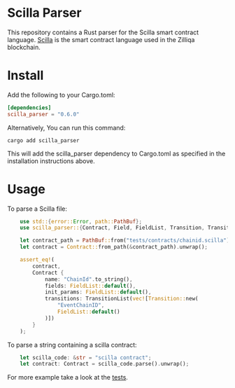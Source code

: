 # Scilla Parser
This repository contains a Rust parser for the Scilla smart contract language. [Scilla](https://scilla-lang.org/) is the smart contract language used in the Zilliqa blockchain.

# Install
Add the following to your Cargo.toml:
```toml
[dependencies]
scilla_parser = "0.6.0"
```

Alternatively, You can run this command:
```shell
cargo add scilla_parser
```
This will add the scilla_parser dependency to Cargo.toml as specified in the installation instructions above.

# Usage
To parse a Scilla file:
```rust
    use std::{error::Error, path::PathBuf};
    use scilla_parser::{Contract, Field, FieldList, Transition, TransitionList, Type};

    let contract_path = PathBuf::from("tests/contracts/chainid.scilla");
    let contract = Contract::from_path(&contract_path).unwrap();

    assert_eq!(
        contract,
        Contract {
            name: "ChainId".to_string(),
            fields: FieldList::default(),
            init_params: FieldList::default(),
            transitions: TransitionList(vec![Transition::new(
                "EventChainID",
                FieldList::default()
            )])
        }
    );
```

To parse a string containing a scilla contract:
```rust
    let scilla_code: &str = "scilla contract";
    let contract: Contract = scilla_code.parse().unwrap();
```

For more example take a look at the [tests](./tests/test_parser.rs).